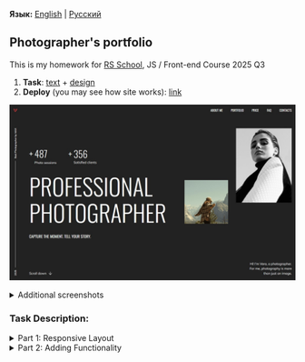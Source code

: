 **Язык:** [English](README_en.md) | [Русский](README.md)

## Photographer's portfolio
This is my homework for [RS School](https://rs.school/), JS / Front-end Course 2025 Q3

1. **Task**: [text](https://github.com/rolling-scopes-school/tasks/blob/master/stage1/tasks/portfolio/portfolio-part-1.md) + [design](https://www.figma.com/design/iFsApEUsf6tPwXas56gOiT/Portfolio?node-id=26-1637&t=L9uya9x6r8IlKFzP-0)
2. **Deploy** (you may see how site works): [link](https://thefoxtale.github.io/portfolio/)

![Main](assets/screenshots/main.jpg)

<details>
<summary>Additional screenshots</summary>

![Medium](assets/screenshots/medium.jpg)
![Small](assets/screenshots/small.jpg)
</details>

### Task Description:

<details>
<summary>Part 1: Responsive Layout</summary>

1. The layout of the page sections matches the design at a screen width of 1440px and above: <b>+40</b>
    - [x] header: <b>+4</b>
    - [x] Hero section: <b>+4</b>
    - [x] About section: <b>+4</b>
    - [x] Portfolio section: <b>+4</b>
    - [x] Price section: <b>+4</b>
    - [x] FAQ section: <b>+4</b>
    - [x] footer: <b>+4</b>
    - [x] When scaling the browser page (<100%) or increasing the page width (>1440px), the layout of the page (except slider's content) is centered rather than shifted to the side and not stretched across the entire width: <b>+6</b>
    - [x] The background sections' color stretches across the entire width of the screen: <b>+6</b>


2. The layout of the page sections matches the design at a screen width of 768px: <b>+28</b>
    - [x] header: <b>+4</b>
    - [x] Hero section: <b>+4</b>
    - [x] About section: <b>+4</b>
    - [x] Portfolio section: <b>+4</b>
    - [x] Price section: <b>+4</b>
    - [x] FAQ section: <b>+4</b>
    - [x] footer: <b>+4</b>


3. The layout of the page sections matches the design at a screen width of 380px: <b>+28</b>
    - [x] header: <b>+4</b>
    - [x] Hero section: <b>+4</b>
    - [x] About section: <b>+4</b>
    - [x] Portfolio section: <b>+4</b>
    - [x] Price section: <b>+4</b>
    - [x] FAQ section: <b>+4</b>
    - [x] footer: <b>+4</b>


4. At any width between 1440px and 380px, no horizontal scrollbar appears. All page content displays exactly as intended by the design — nothing is cropped, removed, or shifted: <b>+12</b>
    - [x] no horizontal scroll bar between 1440px and 768px widths: <b>+6</b>
    - [x] no horizontal scroll bar between 768px and 380px widths: <b>+6</b>


5. During smooth resizing of the browser window from 1440px to 380px, the layout occupies the full width of the window (including specified margins), elements adjust their sizes and positions appropriately without full scaling, no elements overlap, and images maintain their correct aspect ratios:
    - [x] <b>+8</b>


6. At screen widths of 768px, the menu and navigation links in header are concealed, and a burger menu icon is displayed:
    - [x] <b>+4</b> (Note: Activation of the burger menu icon is not evaluated at this stage.)


7. Interactivity: <b>+26</b>
    - [x] Smooth scrolling with anchor links: <b>+4</b>
    - [x] Interactivity of the links and buttons is implemented according to the Figma layout. Interactivity includes not only changing cursor's appearance, for example, using the cursor: pointer property, but also the use of other visual effects, such as changing the background color or font color, following the Styleguide in the Figma layout. If the interactivity is not specified in the Styleguide, cursor: pointer property is enough: <b>+4</b>
    - [x] Each Package-card in the Packages & Pricing section is interactive (color for border and button) when hovering over any area of the card: <b>+6</b>
    - [x] Each accordion's header in the FAQ section is interactive (color for name and "plus" sign) when hovering over any area of the header, except content of this accordion: <b>+6</b> (Note: Opening/closing of accordion sections is not evaluated at this stage.)
    - [x] Mandatory requirement for interactivity: smooth change in the appearance of an element on hover, without affecting adjacent elements: <b>+2</b>
    - [x] Hover effects are active on desktop devices (as per the Desktop device type in DevTools) and are disabled for mobile devices (as per the Mobile device type in DevTools): <b>+4</b>


8. Checking validation of the page: <b>+14</b>
    - [x] The layout for the page is validated and error-free according to the W3C Validator (https://validator.w3.org/): <b>+6</b>
        - Valid markup of checked page corresponds to the message "Document checking completed. No errors or warnings to show." In this case, you assigns the full points for the checked page (+6).
        - If there are warnings but no errors, you assigns half of the points (+3) for the checked page
    - [x] Favicon is added to the page: <b>+4</b>
    - [x] Only one h1 on the page: <b>+4</b>
</details>

<details>
<summary>Part 2: Adding Functionality</summary>

1. Implementation of the burger menu: +40
    - [x] At 768px and below, the navigation panel hides, and a burger icon appears: +4
    - [x] The burger icon is created using HTML and CSS without the use of images/svg: +4
    - [x] When clicking the burger icon, the burger menu slides out from the right, and the burger icon smoothly transforms into a cross: +4
    - [x] The burger menu occupies the entire available screen area below the <header> block: +4
    - [x] The placement and sizes of elements in the burger menu correspond to the layout (horizontal and vertical centering of menu items): +4
    - [x] When clicking the cross, the burger menu smoothly hides, moving to the right of the screen, and the cross smoothly transforms into a burger icon: +4
    - [x] When clicking on any link in the menu, the burger menu smoothly hides to the right, and the cross smoothly transforms into a burger icon: +4
    - [x] Links scroll smoothly to their anchor points: +4
    - [x] The page behind the open menu does not scroll. After closing the menu, scrolling works again: +4
    - [x] Above 768px, both the burger icon and menu are hidden, and the standard navigation panel is shown: +4


2. Implementation of the Slider: +40
    - [x] By default, the slider track must be horizontally centered on the page: +4
    - [x] On desktop, slider scrolling is activated by hovering the cursor over the left or right area: +8
    - [x] On desktop, the active area for scrolling the slider is ~30% of the screen width on each side: +8
    - [x] On desktop, the remaining area in the center is inactive: +4
    - [x] On mobile, the slider is scrolled by swiping with a finger: +8
    - [x] The slider's end positions are aligned with the page content on either side. Scrolling is locked beyond these points: +8


3. Implementation of the accordions in the FAQ section: +24
    - [x] By default, the first accordion is open: +4
    - [x] You can open or close the accordion by clicking anywhere on its header: +4
    - [x] Only one accordion can be open at a time (opening a new one closes the previous): +8
    - [x] Accordion state persists after page reload: +8


4. Implementation of the modals: +22
    - [x] A modal opens when you click any "BOOK NOW" button in the cards within the Packages & Pricing section: +6
    - [x] The part of the page outside the Modal is darkened: +4
    - [x] When the Modal is open, the vertical scroll of the page becomes inactive; when closed, it becomes active again: +4
    - [x] Clicking both outside the modal and on the close button closes it: +4
    - [x] The Modal is centered on both axes, sizes of modal elements and their layout match the design: +4


5. Implementation of the scroll down button: +4
    - [x] When the button is clicked, the page scrolls to About section: +4
</details>


